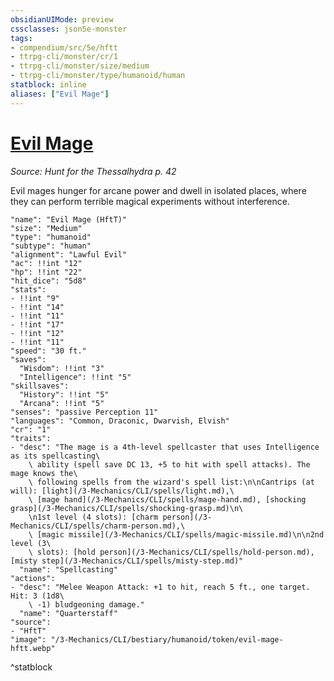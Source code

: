 ```yaml
---
obsidianUIMode: preview
cssclasses: json5e-monster
tags:
- compendium/src/5e/hftt
- ttrpg-cli/monster/cr/1
- ttrpg-cli/monster/size/medium
- ttrpg-cli/monster/type/humanoid/human
statblock: inline
aliases: ["Evil Mage"]
---
```

# [Evil Mage](3-Mechanics\CLI\bestiary\humanoid/evil-mage-hftt.md)
*Source: Hunt for the Thessalhydra p. 42*  

Evil mages hunger for arcane power and dwell in isolated places, where they can perform terrible magical experiments without interference.

```statblock
"name": "Evil Mage (HftT)"
"size": "Medium"
"type": "humanoid"
"subtype": "human"
"alignment": "Lawful Evil"
"ac": !!int "12"
"hp": !!int "22"
"hit_dice": "5d8"
"stats":
- !!int "9"
- !!int "14"
- !!int "11"
- !!int "17"
- !!int "12"
- !!int "11"
"speed": "30 ft."
"saves":
  "Wisdom": !!int "3"
  "Intelligence": !!int "5"
"skillsaves":
  "History": !!int "5"
  "Arcana": !!int "5"
"senses": "passive Perception 11"
"languages": "Common, Draconic, Dwarvish, Elvish"
"cr": "1"
"traits":
- "desc": "The mage is a 4th-level spellcaster that uses Intelligence as its spellcasting\
    \ ability (spell save DC 13, +5 to hit with spell attacks). The mage knows the\
    \ following spells from the wizard's spell list:\n\nCantrips (at will): [light](/3-Mechanics/CLI/spells/light.md),\
    \ [mage hand](/3-Mechanics/CLI/spells/mage-hand.md), [shocking grasp](/3-Mechanics/CLI/spells/shocking-grasp.md)\n\
    \n1st level (4 slots): [charm person](/3-Mechanics/CLI/spells/charm-person.md),\
    \ [magic missile](/3-Mechanics/CLI/spells/magic-missile.md)\n\n2nd level (3\
    \ slots): [hold person](/3-Mechanics/CLI/spells/hold-person.md), [misty step](/3-Mechanics/CLI/spells/misty-step.md)"
  "name": "Spellcasting"
"actions":
- "desc": "Melee Weapon Attack: +1 to hit, reach 5 ft., one target. Hit: 3 (1d8\
    \ -1) bludgeoning damage."
  "name": "Quarterstaff"
"source":
- "HftT"
"image": "/3-Mechanics/CLI/bestiary/humanoid/token/evil-mage-hftt.webp"
```
^statblock